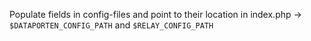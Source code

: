 Populate fields in config-files and point to their location in index.php -> `$DATAPORTEN_CONFIG_PATH` and `$RELAY_CONFIG_PATH`